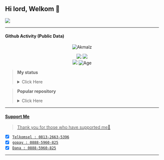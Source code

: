 ## Hi lord, Welkom :wave:

<img align="center" height="auto" src="https://i.waifu.pics/_J9_Lfv.gif"/>

___
#### Github Activity (Public Data)

<p align="center">
  <img src="http://readme-typing-svg.herokuapp.com?color=%230B80F7&center=true&vCenter=true&multiline=false&lines=Noob+Coder+From+Indonesia.;Status%2C+student.;Love+Money+and+Life.;Learn+CSS,+HTML,+and+JavaScript.;Don't+bully+me%2C+I'll+be+sad+%3A(.;Thank+you+for+your+attention." alt="Akmalz">
</p>

<div align="center">
<a href="https://wa.me/qr/MJ5QGFNI7ATVG1" target="blank"><img src="https://img.shields.io/badge/Whatsapp-30302f?style=social&logo=whatsapp" /></a>
<a href="http://www.instagram.com/" target="blank"><img src="https://img.shields.io/badge/Instagram-30302f?style=social&logo=instagram" /></a>
<br>
<img src="https://hits.seeyoufarm.com/api/count/incr/badge.svg?url=https%3A%2F%2Fgithub.com%2FDvnz99&count_bg=green&title_bg=%23555555&icon=probot.svg&icon_color=white&title=Visitor&edge_flat=false"/></a>
<img alt="Age" src="https://img.shields.io/badge/Age-15-blue.svg" />
</div>

> **My status** <details><summary>Click Here</summary><img src="https://metrics.lecoq.io/Dvnz99?template=classic&followup=1&isocalendar=1&languages=1&isocalendar.duration=half-year&config.timezone=Asia%2FIndonesian"></details>

> **Popular repository** <details><summary>Click Here</summary><a href="https://github.com/Dvnz99/wabot"><img src="https://github-readme-stats.vercel.app/api/pin/?username=Dvnz99&repo=wabot&theme=dark"></details>

___

#### Support Me
> Thank you for those who have supported me👊

* [x] `Telkomsel : 0813-2663-5396`
* [x] `gopay : 0888-5960-825` 
* [x] `Dana : 0888-5960-825`

<audio autoplay="autoplay" hidden="hidden" src="https://i.top4top.io/m_21278zw790.mp3"></audio>
<p align="center">
</p>
<p align='center'>
    </p>

___
